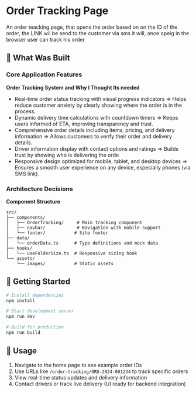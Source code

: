 # Order Tracking Page

An order teacking page, that opens the order based on on the ID of the order, the LINK wil be send to the customer via sms it will, once opeig in the browser user can track his order

## 🚀 What Was Built

### Core Application Features

**Order Tracking System and Why I Thought Its needed**
- Real-time order status tracking with visual progress indicators => Helps reduce customer anxiety by clearly showing where the order is in the process.
- Dynamic delivery time calculations with countdown timers => Keeps users informed of ETA, improving transparency and trust.
- Comprehensive order details including items, pricing, and delivery information => Allows customers to verify their order and delivery details.
- Driver information display with contact options and ratings => Builds trust by showing who is delivering the orde
- Responsive design optimized for mobile, tablet, and desktop devices => Ensures a smooth user experience on any device, especially phones (via SMS link).


### Architecture Decisions

**Component Structure**
```
src/
├── components/
│   ├── OrderTracking/     # Main tracking component
│   ├── navbar/            # Navigation with mobile support
│   └── footer/           # Site footer
├── data/
│   └── orderData.ts      # Type definitions and mock data
├── hooks/
│   └── useFolderSize.ts  # Responsive sizing hook
└── assets/
    └── images/           # Static assets
```


## 🚀 Getting Started

```bash
# Install dependencies
npm install

# Start development server
npm run dev

# Build for production
npm run build
```

## 📱 Usage

1. Navigate to the home page to see example order IDs
2. Use URLs like `/order-tracking/ORD-2024-001234` to track specific orders
3. View real-time status updates and delivery information
4. Contact drivers or track live delivery (UI ready for backend integration)

